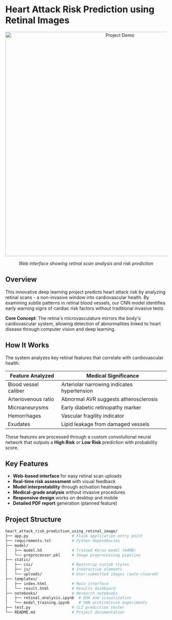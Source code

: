 # Heart Attack Risk Prediction using Retinal Images

<div align="center">
  <img src="static/demo.gif" alt="Project Demo" width="700">
  <p><em>Web interface showing retinal scan analysis and risk prediction</em></p>
</div>

## Overview
This innovative deep learning project predicts heart attack risk by analyzing retinal scans - a non-invasive window into cardiovascular health. By examining subtle patterns in retinal blood vessels, our CNN model identifies early warning signs of cardiac risk factors without traditional invasive tests.

**Core Concept**: The retina's microvasculature mirrors the body's cardiovascular system, allowing detection of abnormalities linked to heart disease through computer vision and deep learning.

## How It Works
The system analyzes key retinal features that correlate with cardiovascular health:

| Feature Analyzed | Medical Significance |
|------------------|----------------------|
| Blood vessel caliber | Arteriolar narrowing indicates hypertension |
| Arteriovenous ratio | Abnormal AVR suggests atherosclerosis |
| Microaneurysms | Early diabetic retinopathy marker |
| Hemorrhages | Vascular fragility indicator |
| Exudates | Lipid leakage from damaged vessels |

These features are processed through a custom convolutional neural network that outputs a **High Risk** or **Low Risk** prediction with probability score.

## Key Features
- **Web-based interface** for easy retinal scan uploads
- **Real-time risk assessment** with visual feedback
- **Model interpretability** through activation heatmaps
- **Medical-grade analysis** without invasive procedures
- **Responsive design** works on desktop and mobile
- **Detailed PDF report** generation (planned feature)

## Project Structure
```bash
heart_attack_risk_prediction_using_retinal_image/
├── app.py                   # Flask application entry point
├── requirements.txt         # Python dependencies
├── model/                   
│   ├── model.h5             # Trained Keras model (94MB)
│   └── preprocessor.pkl     # Image preprocessing pipeline
├── static/                  
│   ├── css/                 # Bootstrap custom styles
│   ├── js/                  # Interactive elements
│   └── uploads/             # User-submitted images (auto-cleared)
├── templates/               
│   ├── index.html           # Main interface
│   └── result.html          # Results dashboard
├── notebooks/               # Research notebooks
│   ├── retinal_analysis.ipynb  # EDA and visualization
│   └── model_training.ipynb    # CNN architecture experiments
├── test.py                  # CLI prediction tester
└── README.md                # Project documentation
